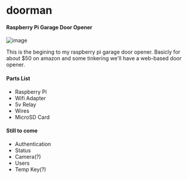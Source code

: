 # doorman
#### Raspberry Pi Garage Door Opener

![image](https://cloud.githubusercontent.com/assets/51578/7694499/4391aad8-fdaf-11e4-87b8-ef1b6f4bc295.png)

This is the begining to my raspberry pi garage door opener. Basicly for about $50 on amazon and some tinkering we'll have a web-based door opener.

#### Parts List
- Raspberry Pi
- Wifi Adapter
- 5v Relay
- Wires
- MicroSD Card

#### Still to come
- Authentication
- Status
- Camera(?)
- Users
- Temp Key(?)
